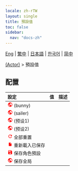 ```yaml
---
locale: zh-rTW
layout: single
title: 預設值
toc: false
sidebar:
  nav: "docs-zh"
---
```

[Eng](/dancexr/menu/2025.5/actor/actor_presets) | [繁中](/tw/dancexr/menu/2025.5/actor/actor_presets) | [日本語](/jp/dancexr/menu/2025.5/actor/actor_presets) | [한국어](/kr/dancexr/menu/2025.5/actor/actor_presets) | [简中](/zh/dancexr/menu/2025.5/actor/actor_presets)

[(Actor)](../menu#(Actor)) > 預設值

## 配置

| 設定 | 值 | 描述 |
| :--- | --- | :--- |
| <img src="/images/icon/ic_globe.png" alt="globe icon"/> (bunny) || 
| <img src="/images/icon/ic_globe.png" alt="globe icon"/> (sailer) || 
| <img src="/images/icon/ic_globe.png" alt="globe icon"/> (预设1) || 
| <img src="/images/icon/ic_globe.png" alt="globe icon"/> (预设2) || 
| <img src="/images/icon/ic_refresh.png" alt="refresh icon"/> 全部重置 || 
| <img src="/images/icon/ic_file.png" alt="file icon"/> 重新載入已保存 || 
| <img src="/images/icon/ic_save.png" alt="save icon"/> 保存角色預設 || 
| <img src="/images/icon/ic_globe.png" alt="globe icon"/> 保存全局 || 
